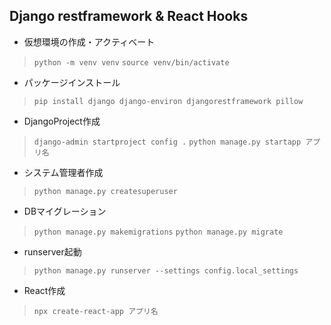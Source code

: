 ## Django restframework & React Hooks

+ 仮想環境の作成・アクティベート
> `python -m venv venv`
> `source venv/bin/activate`

+ パッケージインストール
> `pip install django django-environ djangorestframework pillow`

+ DjangoProject作成
> `django-admin startproject config .`
> `python manage.py startapp アプリ名`

+ システム管理者作成
> `python manage.py createsuperuser`

+ DBマイグレーション
> `python manage.py makemigrations`
> `python manage.py migrate`

+ runserver起動
> `python manage.py runserver --settings config.local_settings`

+ React作成
> `npx create-react-app アプリ名`